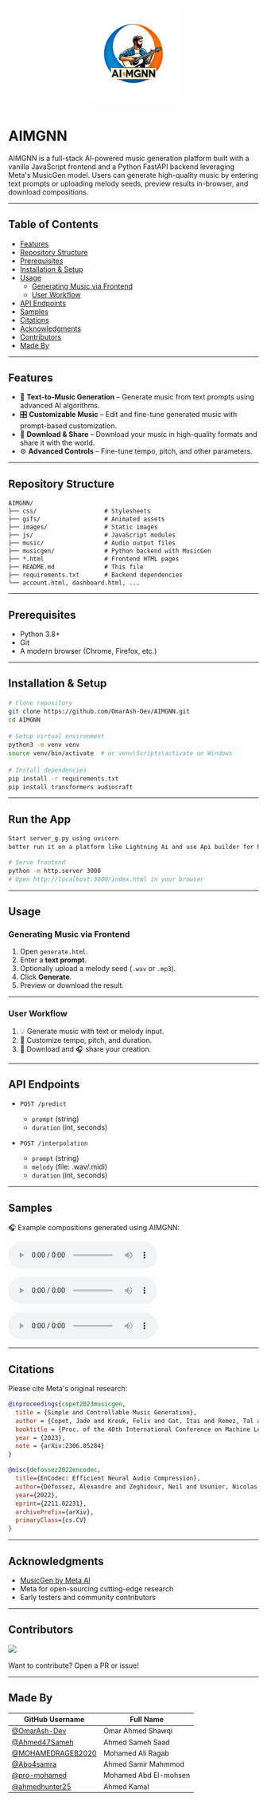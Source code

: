<p align="center">
  <img src="images/logo.png" alt="AIMGNN Logo" width="200"/>
</p>

# AIMGNN

AIMGNN is a full-stack AI-powered music generation platform built with a vanilla JavaScript frontend and a Python FastAPI backend leveraging Meta's MusicGen model. Users can generate high-quality music by entering text prompts or uploading melody seeds, preview results in-browser, and download compositions.

---

## Table of Contents

* [Features](#features)
* [Repository Structure](#repository-structure)
* [Prerequisites](#prerequisites)
* [Installation & Setup](#installation--setup)
* [Usage](#usage)
  * [Generating Music via Frontend](#generating-music-via-frontend)
  * [User Workflow](#user-workflow)
* [API Endpoints](#api-endpoints)
* [Samples](#samples)
* [Citations](#citations)
* [Acknowledgments](#acknowledgments)
* [Contributors](#contributors)
* [Made By](#made-by)

---

## Features

* 🎵 **Text-to-Music Generation** – Generate music from text prompts using advanced AI algorithms.
* 🎛️ **Customizable Music** – Edit and fine-tune generated music with prompt-based customization.
* 💾 **Download & Share** – Download your music in high-quality formats and share it with the world.
* ⚙️ **Advanced Controls** – Fine-tune tempo, pitch, and other parameters.

---

## Repository Structure

```
AIMGNN/
├── css/                   # Stylesheets
├── gifs/                  # Animated assets
├── images/                # Static images
├── js/                    # JavaScript modules
├── music/                 # Audio output files
├── musicgen/              # Python backend with MusicGen
├── *.html                 # Frontend HTML pages
├── README.md              # This file
├── requirements.txt       # Backend dependencies
└── account.html, dashboard.html, ...
```

---

## Prerequisites

* Python 3.8+
* Git
* A modern browser (Chrome, Firefox, etc.)

---

## Installation & Setup

```bash
# Clone repository
git clone https://github.com/OmarAsh-Dev/AIMGNN.git
cd AIMGNN

# Setup virtual environment
python3 -m venv venv
source venv/bin/activate  # or venv\Scripts\activate on Windows

# Install dependencies
pip install -r requirements.txt
pip install transformers audiocraft
```

---

## Run the App

```bash
Start server_g.py using uvicorn 
better run it on a platform like Lightning Ai and use Api builder for hosting it
```

```bash
# Serve frontend
python -m http.server 3000
# Open http://localhost:3000/index.html in your browser
```

---

## Usage

### Generating Music via Frontend

1. Open `generate.html`.
2. Enter a **text prompt**.
3. Optionally upload a melody seed (`.wav` or `.mp3`).
4. Click **Generate**.
5. Preview or download the result.

---

### User Workflow

1. 💡 Generate music with text or melody input.
2. 🧪 Customize tempo, pitch, and duration.
3. 💾 Download and 🎧 share your creation.

---

## API Endpoints

* `POST /predict`

  * `prompt` (string)
  * `duration` (int, seconds)

* `POST /interpolation`

  * `prompt` (string)
  * `melody` (file: .wav/.midi)
  * `duration` (int, seconds)

---

## Samples

🎧 Example compositions generated using AIMGNN:

<p>
  <audio controls>
    <source src="music/sample1.wav" type="audio/wav">
    Your browser does not support the audio element.
  </audio>
</p>

<p>
  <audio controls>
    <source src="music/sample2.wav" type="audio/wav">
    Your browser does not support the audio element.
  </audio>
</p>

<p>
  <audio controls>
    <source src="music/sample3.wav" type="audio/wav">
    Your browser does not support the audio element.
  </audio>
</p>

---

## Citations

Please cite Meta's original research:

```bibtex
@inproceedings{copet2023musicgen,
  title = {Simple and Controllable Music Generation},
  author = {Copet, Jade and Kreuk, Felix and Gat, Itai and Remez, Tal and Kant, David and Synnaeve, Gabriel and Adi, Yossi and Défossez, Alexandre},
  booktitle = {Proc. of the 40th International Conference on Machine Learning},
  year = {2023},
  note = {arXiv:2306.05284}
}
```

```bibtex
@misc{defossez2022encodec,
  title={EnCodec: Efficient Neural Audio Compression},
  author={Défossez, Alexandre and Zeghidour, Neil and Usunier, Nicolas and Bottou, Léon and Synnaeve, Gabriel},
  year={2022},
  eprint={2211.02231},
  archivePrefix={arXiv},
  primaryClass={cs.CV}
}
```

---

## Acknowledgments

* [MusicGen by Meta AI](https://github.com/facebookresearch/audiocraft)
* Meta for open-sourcing cutting-edge research
* Early testers and community contributors

---


## Contributors

<a href="https://github.com/OmarAsh-Dev"><img src="https://avatars.githubusercontent.com/OmarAsh-Dev" width="50"/></a>

Want to contribute? Open a PR or issue!

---

## Made By

| GitHub Username                                          | Full Name                
| -------------------------------------------------------- | ------------------------ 
| [@OmarAsh-Dev](https://github.com/OmarAsh-Dev)           | Omar Ahmed Shawqi           
| [@Ahmed47Sameh](https://github.com/Ahmed47Sameh)         | Ahmed Sameh Saad 
| [@MOHAMEDRAGEB2020](https://github.com/MOHAMEDRAGEB2020) | Mohamed Ali Ragab  
| [@Abo4samra](https://github.com/Abo4samra)               | Ahmed Samir Mahmmod    
| [@pro-mohamed](https://github.com/pro-mohamed)           | Mohamed Abd El-mohsen    
| [@ahmedhunter25](https://github.com/ahmedhunter25)       | Ahmed Kamal     
